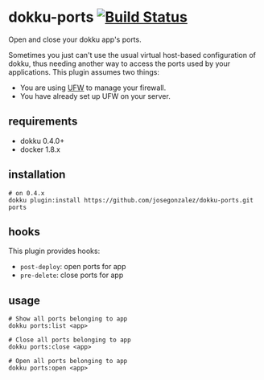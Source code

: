# dokku-ports [![Build Status](https://img.shields.io/travis/josegonzalez/dokku-ports.svg?branch=master "Build Status")](https://travis-ci.org/josegonzalez/dokku-ports)

Open and close your dokku app's ports.

Sometimes you just can't use the usual virtual host-based configuration of dokku, thus needing another way to access the ports used by your applications.
This plugin assumes two things:

* You are using [UFW](https://launchpad.net/ufw) to manage your firewall.
* You have already set up UFW on your server.

## requirements

- dokku 0.4.0+
- docker 1.8.x

## installation

```shell
# on 0.4.x
dokku plugin:install https://github.com/josegonzalez/dokku-ports.git ports
```

## hooks

This plugin provides hooks:

* `post-deploy`: open ports for app
* `pre-delete`: close ports for app

## usage

```shell
# Show all ports belonging to app
dokku ports:list <app>

# Close all ports belonging to app
dokku ports:close <app>

# Open all ports belonging to app
dokku ports:open <app>
```
